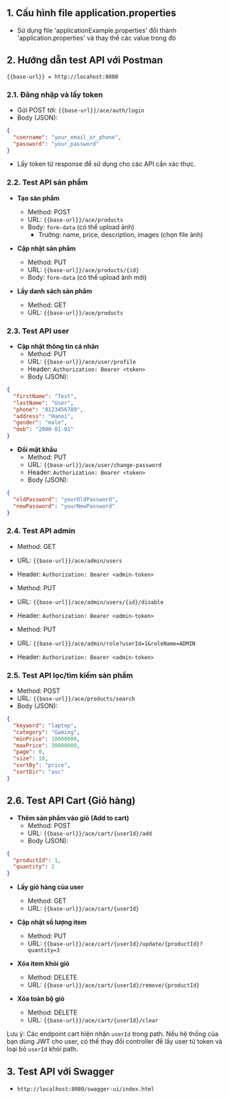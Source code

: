 ## 1. Cấu hình file application.properties

- Sử dụng file 'applicationExample.properties' đổi thành 'application.properties' và thay thế các value trong đó

## 2. Hướng dẫn test API với Postman

    {{base-url}} = http://locahost:8080

### 2.1. Đăng nhập và lấy token

- Gửi POST tới: `{{base-url}}/ace/auth/login`
- Body (JSON):

```json
{
  "username": "your_email_or_phone",
  "password": "your_password"
}
```

- Lấy token từ response để sử dụng cho các API cần xác thực.

### 2.2. Test API sản phẩm

- **Tạo sản phẩm**

  - Method: POST
  - URL: `{{base-url}}/ace/products`
  - Body: `form-data` (có thể upload ảnh)
    - Trường: name, price, description, images (chọn file ảnh)

- **Cập nhật sản phẩm**

  - Method: PUT
  - URL: `{{base-url}}/ace/products/{id}`
  - Body: `form-data` (có thể upload ảnh mới)

- **Lấy danh sách sản phẩm**
  - Method: GET
  - URL: `{{base-url}}/ace/products`

### 2.3. Test API user

- **Cập nhật thông tin cá nhân**
  - Method: PUT
  - URL: `{{base-url}}/ace/user/profile`
  - Header: `Authorization: Bearer <token>`
  - Body (JSON):

```json
{
  "firstName": "Test",
  "lastName": "User",
  "phone": "0123456789",
  "address": "Hanoi",
  "gender": "male",
  "dob": "2000-01-01"
}
```

- **Đổi mật khẩu**
  - Method: PUT
  - URL: `{{base-url}}/ace/user/change-password`
  - Header: `Authorization: Bearer <token>`
  - Body (JSON):

```json
{
  "oldPassword": "yourOldPassword",
  "newPassword": "yourNewPassword"
}
```

### 2.4. Test API admin

- Method: GET
- URL: `{{base-url}}/ace/admin/users`
- Header: `Authorization: Bearer <admin-token>`

- Method: PUT
- URL: `{{base-url}}/ace/admin/users/{id}/disable`
- Header: `Authorization: Bearer <admin-token>`

- Method: PUT
- URL: `{{base-url}}/ace/admin/role?userId=1&roleName=ADMIN`
- Header: `Authorization: Bearer <admin-token>`

### 2.5. Test API lọc/tìm kiếm sản phẩm

- Method: POST
- URL: `{{base-url}}/ace/products/search`
- Body (JSON):

```json
{
  "keyword": "laptop",
  "category": "Gaming",
  "minPrice": 10000000,
  "maxPrice": 30000000,
  "page": 0,
  "size": 10,
  "sortBy": "price",
  "sortDir": "asc"
}
```

## 2.6. Test API Cart (Giỏ hàng)

- **Thêm sản phẩm vào giỏ (Add to cart)**
  - Method: POST
  - URL: `{{base-url}}/ace/cart/{userId}/add`
  - Body (JSON):

```json
{
  "productId": 1,
  "quantity": 2
}
```

- **Lấy giỏ hàng của user**

  - Method: GET
  - URL: `{{base-url}}/ace/cart/{userId}`

- **Cập nhật số lượng item**

  - Method: PUT
  - URL: `{{base-url}}/ace/cart/{userId}/update/{productId}?quantity=3`

- **Xóa item khỏi giỏ**

  - Method: DELETE
  - URL: `{{base-url}}/ace/cart/{userId}/remove/{productId}`

- **Xóa toàn bộ giỏ**
  - Method: DELETE
  - URL: `{{base-url}}/ace/cart/{userId}/clear`

Lưu ý: Các endpoint cart hiện nhận `userId` trong path. Nếu hệ thống của bạn dùng JWT cho user, có thể thay đổi controller để lấy user từ token và loại bỏ `userId` khỏi path.

## 3. Test API với Swagger

- `http://localhost:8080/swagger-ui/index.html`
